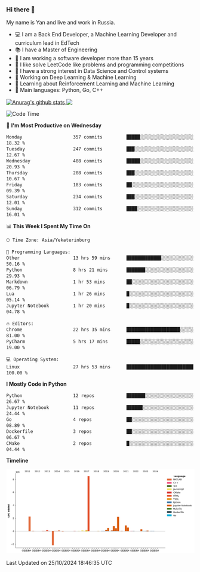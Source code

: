 ### Hi there 👋

My name is Yan and live and work in Russia.

- 💻 I am a Back End Developer, a Machine Learning Developer and curriculum lead in EdTech
- 📚 I have a Master of Engineering
- 🤔 I am working a software developer more than 15 years
- 🌱 I like solve LeetCode like problems and programming competitions
- 📝 I have a strong interest in Data Science and Control systems
- 🔭 Working on Deep Learning & Machine Learning
- 🌱 Learning about Reinforcement Learning and Machine Learning
- 🌟 Main languages: Python, Go, C++

<!--


**yanchick/yanchick** is a ✨ _special_ ✨ repository because its `README.md` (this file) appears on your GitHub profile.

Here are some ideas to get you started:

- I am a self taught Full Stack Developer and a Machine Learning Developer
- 🌱 I’m currently learning ...
- 👯 I’m looking to collaborate on ...
- 🤔 I’m looking for help with ...
- 💬 Ask me about ...
- 📫 How to reach me: ...
- 😄 Pronouns: ...
- ⚡ Fun fact: ...

-->


<a href="https://github.com/anuraghazra/github-readme-stats">
    <img align="center" src="https://github-readme-stats.vercel.app/api?username=yanchick&count_private=true" alt="Anurag's github stats" />
</a>
<a href="https://github.com/anuraghazra/github-readme-stats">
    <img align="center" src="https://github-readme-stats.vercel.app/api/top-langs/?username=yanchick&hide=javascript,html,CSS" />
</a>

<!--START_SECTION:waka-->
![Code Time](http://img.shields.io/badge/Code%20Time-2%2C520%20hrs%2020%20mins-blue)

📅 **I'm Most Productive on Wednesday** 

```text
Monday                   357 commits         █████░░░░░░░░░░░░░░░░░░░░   18.32 % 
Tuesday                  247 commits         ███░░░░░░░░░░░░░░░░░░░░░░   12.67 % 
Wednesday                408 commits         █████░░░░░░░░░░░░░░░░░░░░   20.93 % 
Thursday                 208 commits         ███░░░░░░░░░░░░░░░░░░░░░░   10.67 % 
Friday                   183 commits         ██░░░░░░░░░░░░░░░░░░░░░░░   09.39 % 
Saturday                 234 commits         ███░░░░░░░░░░░░░░░░░░░░░░   12.01 % 
Sunday                   312 commits         ████░░░░░░░░░░░░░░░░░░░░░   16.01 % 
```


📊 **This Week I Spent My Time On** 

```text
🕑︎ Time Zone: Asia/Yekaterinburg

💬 Programming Languages: 
Other                    13 hrs 59 mins      █████████████░░░░░░░░░░░░   50.16 % 
Python                   8 hrs 21 mins       ███████░░░░░░░░░░░░░░░░░░   29.93 % 
Markdown                 1 hr 53 mins        ██░░░░░░░░░░░░░░░░░░░░░░░   06.79 % 
Lua                      1 hr 26 mins        █░░░░░░░░░░░░░░░░░░░░░░░░   05.14 % 
Jupyter Notebook         1 hr 20 mins        █░░░░░░░░░░░░░░░░░░░░░░░░   04.78 % 

🔥 Editors: 
Chrome                   22 hrs 35 mins      ████████████████████░░░░░   81.00 % 
PyCharm                  5 hrs 17 mins       █████░░░░░░░░░░░░░░░░░░░░   19.00 % 

💻 Operating System: 
Linux                    27 hrs 53 mins      █████████████████████████   100.00 % 
```

**I Mostly Code in Python** 

```text
Python                   12 repos            ███████░░░░░░░░░░░░░░░░░░   26.67 % 
Jupyter Notebook         11 repos            ██████░░░░░░░░░░░░░░░░░░░   24.44 % 
Go                       4 repos             ██░░░░░░░░░░░░░░░░░░░░░░░   08.89 % 
Dockerfile               3 repos             ██░░░░░░░░░░░░░░░░░░░░░░░   06.67 % 
CMake                    2 repos             █░░░░░░░░░░░░░░░░░░░░░░░░   04.44 % 
```



**Timeline**

![Lines of Code chart](https://raw.githubusercontent.com/yanchick/yanchick/main/assets/bar_graph.png)


 Last Updated on 25/10/2024 18:46:35 UTC
<!--END_SECTION:waka-->

